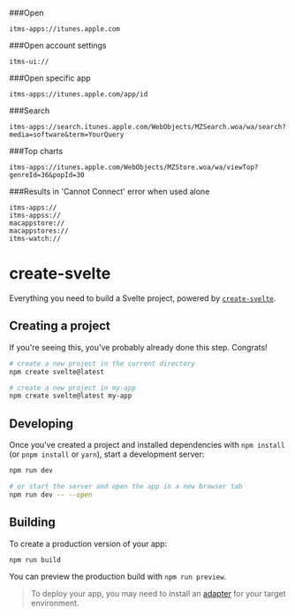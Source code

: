 ###Open
```
itms-apps://itunes.apple.com
```

###Open account settings
```
itms-ui://
```

###Open specific app
```
itms-apps://itunes.apple.com/app/id
```

###Search
```
itms-apps://search.itunes.apple.com/WebObjects/MZSearch.woa/wa/search?media=software&term=YourQuery
```

###Top charts
```
itms-apps://itunes.apple.com/WebObjects/MZStore.woa/wa/viewTop?genreId=36&popId=30
```
###Results in 'Cannot Connect' error when used alone
```
itms-apps://
itms-appss://
macappstore://
macappstores://
itms-watch://
```

# create-svelte

Everything you need to build a Svelte project, powered by [`create-svelte`](https://github.com/sveltejs/kit/tree/master/packages/create-svelte).

## Creating a project

If you're seeing this, you've probably already done this step. Congrats!

```bash
# create a new project in the current directory
npm create svelte@latest

# create a new project in my-app
npm create svelte@latest my-app
```

## Developing

Once you've created a project and installed dependencies with `npm install` (or `pnpm install` or `yarn`), start a development server:

```bash
npm run dev

# or start the server and open the app in a new browser tab
npm run dev -- --open
```

## Building

To create a production version of your app:

```bash
npm run build
```

You can preview the production build with `npm run preview`.

> To deploy your app, you may need to install an [adapter](https://kit.svelte.dev/docs/adapters) for your target environment.
